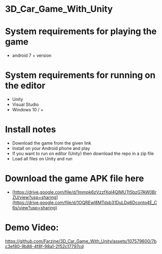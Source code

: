 # 3D_Car_Game_With_Unity

# System requirements for playing the game
 - android 7 + version

# System requirements for running on the editor
 - Unity
 - Visual Studio
 - Windows 10 / +

# Install notes
 - Download the game from the given link
 - Install on your Android phone and play
 - If you want to run on editor (Unity) then download the repo in a zip file
 - Load all files on Unity and run 

# Download the game APK file here 
 - [https://drive.google.com/file/d/1mmpk6zVzzfXqI4QIMUTt5bzG7AW0BrZU/view?usp=sharing](https://drive.google.com/file/d/1OQREwl8MTdsb31DuLDq6Dcontq4E_C6s/view?usp=sharing)


# Demo Video:

https://github.com/Farzine/3D_Car_Game_With_Unity/assets/107579600/7bc3ef80-9b88-4f8f-98a1-2f52c17797cd

